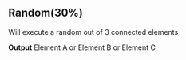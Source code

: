 ## Random(30%)

Will execute a random out of 3 connected elements
<br>

**Output**
Element A or Element B or Element C
<br>

